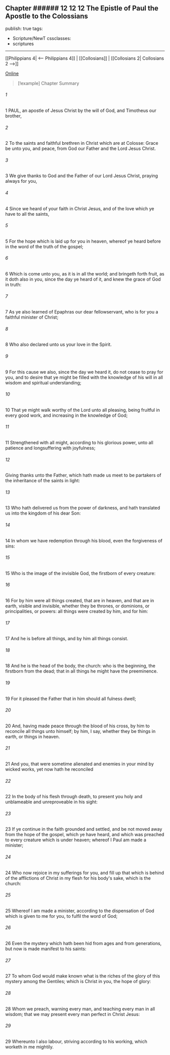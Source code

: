 Chapter ###### 12
12 12 The Epistle of Paul the Apostle to the Colossians
---
publish: true
tags:
  - Scripture/NewT
cssclasses:
  - scriptures
---
[[Philippians 4| <-- Philippians 4]] | [[Collosians]] | [[Collosians 2| Collosians 2 -->]]

[Online](https://churchofjesuschrist.org/study/scriptures/nt/col/1?lang=eng)

>[!example] Chapter Summary
>
###### 1
1 PAUL, an apostle of Jesus Christ by the will of God, and Timotheus our brother,
###### 2
2 To the saints and faithful brethren in Christ which are at Colosse: Grace be unto you, and peace, from God our Father and the Lord Jesus Christ.
###### 3
3 We give thanks to God and the Father of our Lord Jesus Christ, praying always for you,
###### 4
4 Since we heard of your faith in Christ Jesus, and of the love which ye have to all the saints,
###### 5
5 For the hope which is laid up for you in heaven, whereof ye heard before in the word of the truth of the gospel;
###### 6
6 Which is come unto you, as it is in all the world; and bringeth forth fruit, as it doth also in you, since the day ye heard of it, and knew the grace of God in truth:
###### 7
7 As ye also learned of Epaphras our dear fellowservant, who is for you a faithful minister of Christ;
###### 8
8 Who also declared unto us your love in the Spirit.
###### 9
9 For this cause we also, since the day we heard it, do not cease to pray for you, and to desire that ye might be filled with the knowledge of his will in all wisdom and spiritual understanding;
###### 10
10 That ye might walk worthy of the Lord unto all pleasing, being fruitful in every good work, and increasing in the knowledge of God;
###### 11
11 Strengthened with all might, according to his glorious power, unto all patience and longsuffering with joyfulness;
###### 12
Giving thanks unto the Father, which hath made us meet to be partakers of the inheritance of the saints in light:
###### 13
13 Who hath delivered us from the power of darkness, and hath translated us into the kingdom of his dear Son:
###### 14
14 In whom we have redemption through his blood, even the forgiveness of sins:
###### 15
15 Who is the image of the invisible God, the firstborn of every creature:
###### 16
16 For by him were all things created, that are in heaven, and that are in earth, visible and invisible, whether they be thrones, or dominions, or principalities, or powers: all things were created by him, and for him:
###### 17
17 And he is before all things, and by him all things consist.
###### 18
18 And he is the head of the body, the church: who is the beginning, the firstborn from the dead; that in all things he might have the preeminence.
###### 19
19 For it pleased the Father that in him should all fulness dwell;
###### 20
20 And, having made peace through the blood of his cross, by him to reconcile all things unto himself; by him, I say, whether they be things in earth, or things in heaven.
###### 21
21 And you, that were sometime alienated and enemies in your mind by wicked works, yet now hath he reconciled
###### 22
22 In the body of his flesh through death, to present you holy and unblameable and unreproveable in his sight:
###### 23
23 If ye continue in the faith grounded and settled, and be not moved away from the hope of the gospel, which ye have heard, and which was preached to every creature which is under heaven; whereof I Paul am made a minister;
###### 24
24 Who now rejoice in my sufferings for you, and fill up that which is behind of the afflictions of Christ in my flesh for his body's sake, which is the church:
###### 25
25 Whereof I am made a minister, according to the dispensation of God which is given to me for you, to fulfil the word of God;
###### 26
26 Even the mystery which hath been hid from ages and from generations, but now is made manifest to his saints:
###### 27
27 To whom God would make known what is the riches of the glory of this mystery among the Gentiles; which is Christ in you, the hope of glory:
###### 28
28 Whom we preach, warning every man, and teaching every man in all wisdom; that we may present every man perfect in Christ Jesus:
###### 29
29 Whereunto I also labour, striving according to his working, which worketh in me mightily.



